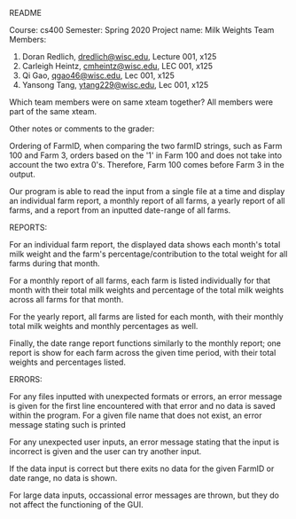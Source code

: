 README

Course: cs400
Semester: Spring 2020
Project name: Milk Weights
Team Members:
1. Doran Redlich, dredlich@wisc.edu, Lecture 001, x125
2. Carleigh Heintz, cmheintz@wisc.edu, LEC 001, x125
3. Qi Gao, qgao46@wisc.edu, Lec 001, x125
4. Yansong Tang, ytang229@wisc.edu, Lec 001, x125
 

Which team members were on same xteam together?
All members were part of the same xteam.

Other notes or comments to the grader:

Ordering of FarmID, when comparing the two farmID strings, such as Farm 100 and Farm 3, orders based on the '1' in Farm 100 
and does not take into account the two extra 0's. Therefore, Farm 100 comes before Farm 3 in the output. 

Our program is able to read the input from a single file at a time and display an individual farm report, a monthly report of all farms,
a yearly report of all farms, and a report from an inputted date-range of all farms. 

REPORTS:

For an individual farm report, the displayed data shows each month's total milk weight and the farm's percentage/contribution to the total weight for all farms during that month. 

For a monthly report of all farms, each farm is listed individually for that month with their total milk weights and percentage of the total milk weights across all farms for that month. 

For the yearly report, all farms are listed for each month, with their monthly total milk weights and monthly percentages as well.

Finally, the date range report functions similarly to the monthly report; one report is show for each farm across the given time
period, with their total weights and percentages listed. 

ERRORS:

For any files inputted with unexpected formats or errors, an error message is given for the first line encountered with that error and 
no data is saved within the program. For a given file name that does not exist, an error message stating such is printed 

For any unexpected user inputs, an error message stating that the input is incorrect is given and the user can try another input. 

If the data input is correct but there exits no data for the given FarmID or date range, no data is shown. 

For large data inputs, occassional error messages are thrown, but they do not affect the functioning of the GUI. 
 
